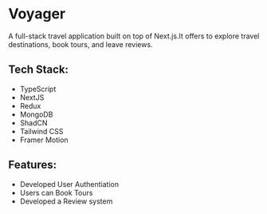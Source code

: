 
# Voyager

A full-stack travel application built on top of Next.js.It offers to explore travel destinations, book tours, and leave reviews.


## Tech Stack:
- TypeScript
- NextJS
- Redux
- MongoDB
- ShadCN
- Tailwind CSS
- Framer Motion

## Features:
- Developed User Authentiation
- Users can Book Tours
- Developed a Review system 